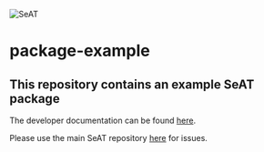 ![SeAT](http://i.imgur.com/aPPOxSK.png)
# package-example

## This repository contains an example SeAT package
The developer documentation can be found [here](https://eveseat.github.io/docs/developer_guides/developer_installation/).

Please use the main SeAT repository [here](https://github.com/eveseat/seat) for issues.
